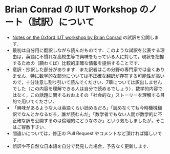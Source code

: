 # Brian Conrad の IUT Workshop のノート（試訳）について

* [Notes on the Oxford IUT workshop by Brian Conrad](http://mathbabe.org/2015/12/15/notes-on-the-oxford-iut-workshop-by-brian-conrad/) の試訳を公開します．
* 最初は自分用に翻訳しながら読んだものです．このような試訳を公表する理由は，英語に不慣れな高校生等で興味をもっている人に対して，現状を把握するための（願わくば）比較的正確な情報を提供することです．
* 意訳・抄訳した部分があります．また訳者はこの分野の専門家では全くありません．特に数学的な部分については不正確な翻訳が存在する可能性が高いので，十分注意し割り引いて読んでください．7章については訳出しませんでした（この内容を理解できる人は自分で読めるでしょう）．数学的内容ではなく，この話題に関するおおよその「社会的な」ストーリーを理解する目的で用いてください．
* 「興味があるような人は英語くらい読めるだろ」「読めなくても今時機械翻訳でなんとかなるだろ，誰が読むんだ」「数学者でもない人間が数学的に不正確な訳を公開するのは倫理的にどうなのか」という気もしましたが，そこはご容赦下さい．
* 間違いについては，修正の Pull Request やコメントなど頂ければ嬉しいです．
* 誤訳や不自然な日本語を自分で発見した場合，予告なく更新します．
